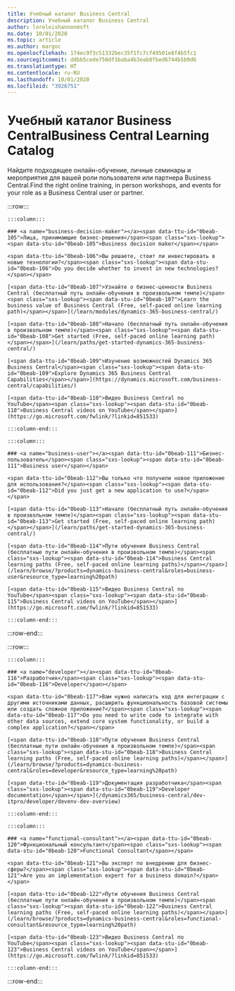 ```yaml
---
title: Учебный каталог Business Central
description: Учебный каталог Business Central
author: loreleishannonmsft
ms.date: 10/01/2020
ms.topic: article
ms.author: margoc
ms.openlocfilehash: 174ec9f3c51332bec35f1fc7cf49501e8f4b5fc1
ms.sourcegitcommit: ddbb5cede750df1baba4b3eab8fbed6744b5b9d6
ms.translationtype: HT
ms.contentlocale: ru-RU
ms.lasthandoff: 10/01/2020
ms.locfileid: "3926751"
---
```

# <a name="business-central-learning-catalog"></a><span data-ttu-id="0beab-103">Учебный каталог Business Central</span><span class="sxs-lookup"><span data-stu-id="0beab-103">Business Central Learning Catalog</span></span>

<span data-ttu-id="0beab-104">Найдите подходящее онлайн-обучение, личные семинары и мероприятия для вашей роли пользователя или партнера Business Central.</span><span class="sxs-lookup"><span data-stu-id="0beab-104">Find the right online training, in person workshops, and events for your role as a Business Central user or partner.</span></span>

:::row:::

    :::column:::

    ### <a name="business-decision-maker"></a><span data-ttu-id="0beab-105">Лица, принимающие бизнес-решения</span><span class="sxs-lookup"><span data-stu-id="0beab-105">Business decision maker</span></span>

    <span data-ttu-id="0beab-106">Вы решаете, стоит ли инвестировать в новые технологии?</span><span class="sxs-lookup"><span data-stu-id="0beab-106">Do you decide whether to invest in new technologies?</span></span> 

    [<span data-ttu-id="0beab-107">Узнайте о бизнес-ценности Business Central (бесплатный путь онлайн-обучения в произвольном темпе)</span><span class="sxs-lookup"><span data-stu-id="0beab-107">Learn the business value of Business Central (Free, self-paced online learning path)</span></span>](/learn/modules/dynamics-365-business-central/)

    [<span data-ttu-id="0beab-108">Начало (бесплатный путь онлайн-обучения в произвольном темпе)</span><span class="sxs-lookup"><span data-stu-id="0beab-108">Get started (Free, self-paced online learning path)</span></span>](/learn/paths/get-started-dynamics-365-business-central/)

    [<span data-ttu-id="0beab-109">Изучение возможностей Dynamics 365 Business Central</span><span class="sxs-lookup"><span data-stu-id="0beab-109">Explore Dynamics 365 Business Central Capabilities</span></span>](https://dynamics.microsoft.com/business-central/capabilities/)

    [<span data-ttu-id="0beab-110">Видео Business Central по YouTube</span><span class="sxs-lookup"><span data-stu-id="0beab-110">Business Central videos on YouTube</span></span>](https://go.microsoft.com/fwlink/?linkid=851533)

    :::column-end:::

    :::column:::

    ### <a name="business-user"></a><span data-ttu-id="0beab-111">Бизнес-пользователь</span><span class="sxs-lookup"><span data-stu-id="0beab-111">Business user</span></span>

    <span data-ttu-id="0beab-112">Вы только что получили новое приложение для использования?</span><span class="sxs-lookup"><span data-stu-id="0beab-112">Did you just get a new application to use?</span></span> 

    [<span data-ttu-id="0beab-113">Начало (бесплатный путь онлайн-обучения в произвольном темпе)</span><span class="sxs-lookup"><span data-stu-id="0beab-113">Get started (Free, self-paced online learning path)</span></span>](/learn/paths/get-started-dynamics-365-business-central/)

    [<span data-ttu-id="0beab-114">Пути обучения Business Central (бесплатные пути онлайн-обучения в произвольном темпе)</span><span class="sxs-lookup"><span data-stu-id="0beab-114">Business Central learning paths (Free, self-paced online learning paths)</span></span>](/learn/browse/?products=dynamics-business-central&roles=business-user&resource_type=learning%20path)

    [<span data-ttu-id="0beab-115">Видео Business Central по YouTube</span><span class="sxs-lookup"><span data-stu-id="0beab-115">Business Central videos on YouTube</span></span>](https://go.microsoft.com/fwlink/?linkid=851533)

    :::column-end:::

:::row-end:::

:::row:::

    :::column:::

    ### <a name="developer"></a><span data-ttu-id="0beab-116">Разработчик</span><span class="sxs-lookup"><span data-stu-id="0beab-116">Developer</span></span>

    <span data-ttu-id="0beab-117">Вам нужно написать код для интеграции с другими источниками данных, расширить функциональность базовой системы или создать сложное приложение?</span><span class="sxs-lookup"><span data-stu-id="0beab-117">Do you need to write code to integrate with other data sources, extend core system functionality, or build a complex application?</span></span>

    [<span data-ttu-id="0beab-118">Пути обучения Business Central (бесплатные пути онлайн-обучения в произвольном темпе)</span><span class="sxs-lookup"><span data-stu-id="0beab-118">Business Central learning paths (Free, self-paced online learning paths)</span></span>](/learn/browse/?products=dynamics-business-central&roles=developer&resource_type=learning%20path)

    [<span data-ttu-id="0beab-119">Документация разработчика</span><span class="sxs-lookup"><span data-stu-id="0beab-119">Developer documentation</span></span>](/dynamics365/business-central/dev-itpro/developer/devenv-dev-overview)

    :::column-end:::

    :::column:::

    ### <a name="functional-consultant"></a><span data-ttu-id="0beab-120">Функциональный консультант</span><span class="sxs-lookup"><span data-stu-id="0beab-120">Functional Consultant</span></span>
    
    <span data-ttu-id="0beab-121">Вы эксперт по внедрению для бизнес-сферы?</span><span class="sxs-lookup"><span data-stu-id="0beab-121">Are you an implementation expert for a business domain?</span></span> 

    [<span data-ttu-id="0beab-122">Пути обучения Business Central (бесплатные пути онлайн-обучения в произвольном темпе)</span><span class="sxs-lookup"><span data-stu-id="0beab-122">Business Central learning paths (Free, self-paced online learning paths)</span></span>](/learn/browse/?products=dynamics-business-central&roles=functional-consultant&resource_type=learning%20path)

    [<span data-ttu-id="0beab-123">Видео Business Central по YouTube</span><span class="sxs-lookup"><span data-stu-id="0beab-123">Business Central videos on YouTube</span></span>](https://go.microsoft.com/fwlink/?linkid=851533)

    :::column-end:::

:::row-end:::
